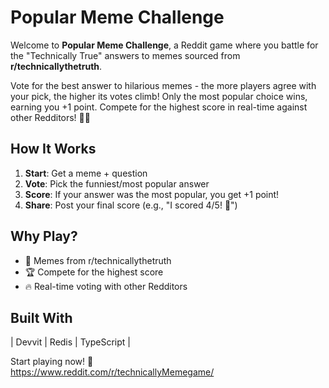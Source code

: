 # Popular Meme Challenge

Welcome to **Popular Meme Challenge**, a Reddit game where you battle for the "Technically True" answers to memes sourced from **r/technicallythetruth**.

Vote for the best answer to hilarious memes - the more players agree with your pick, the higher its votes climb! Only the most popular choice wins, earning you +1 point. Compete for the highest score in real-time against other Redditors! 💪🏻

## How It Works

1. **Start**: Get a meme + question
2. **Vote**: Pick the funniest/most popular answer
3. **Score**: If your answer was the most popular, you get +1 point!
4. **Share**: Post your final score (e.g., "I scored 4/5! 🎉")

## Why Play?

- 🤣 Memes from r/technicallythetruth
- 🏆 Compete for the highest score
- 🔥 Real-time voting with other Redditors

## Built With

| Devvit | Redis | TypeScript |

Start playing now! 🚀  
https://www.reddit.com/r/technicallyMemegame/
